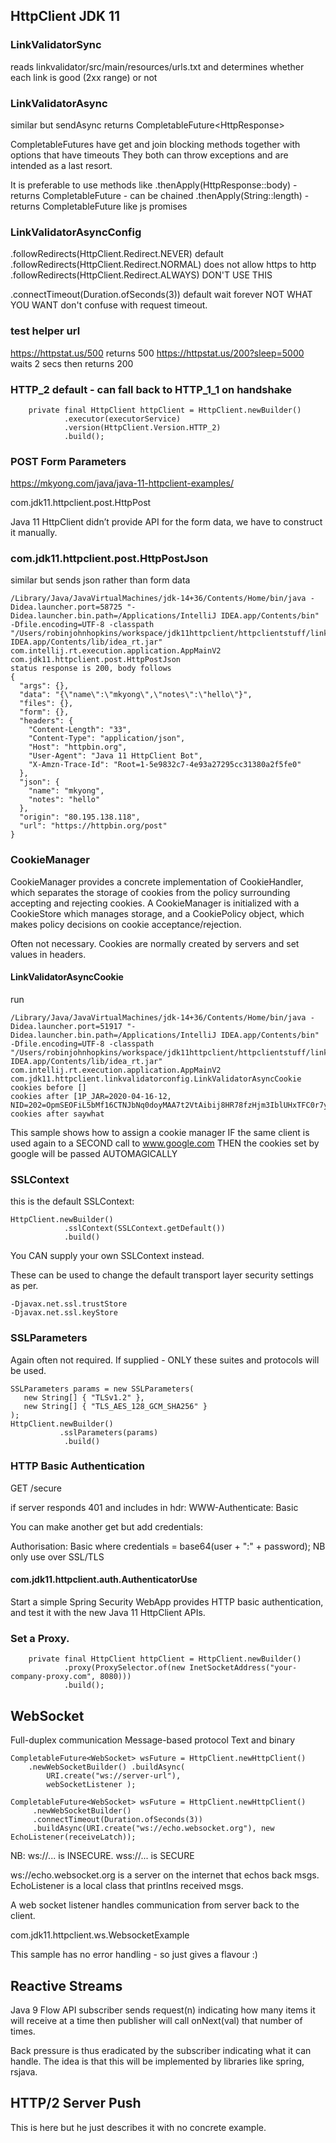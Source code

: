 ## HttpClient JDK 11

### LinkValidatorSync

reads linkvalidator/src/main/resources/urls.txt
and determines whether each link is good (2xx range) or not

### LinkValidatorAsync

similar but sendAsync returns CompletableFuture<HttpResponse<T>>

CompletableFutures have get and join blocking methods together with options that have timeouts
They both can throw exceptions and are intended as a last resort.

It is preferable to use methods like 
.thenApply(HttpResponse::body)      - returns CompletableFuture<String> - can be chained
.thenApply(String::length)          - returns CompletableFuture<Integer> like js promises

### LinkValidatorAsyncConfig

.followRedirects(HttpClient.Redirect.NEVER)     default
.followRedirects(HttpClient.Redirect.NORMAL)    does not allow https to http
.followRedirects(HttpClient.Redirect.ALWAYS)    DON'T USE THIS 

.connectTimeout(Duration.ofSeconds(3))          default wait forever NOT WHAT YOU WANT
    don't confuse with request timeout. 


### test helper url

https://httpstat.us/500                         returns 500
https://httpstat.us/200?sleep=5000              waits 2 secs then returns 200

### HTTP_2 default - can fall back to HTTP_1_1 on handshake

```
    private final HttpClient httpClient = HttpClient.newBuilder()
            .executor(executorService)
            .version(HttpClient.Version.HTTP_2)
            .build();
```

### POST Form Parameters

https://mkyong.com/java/java-11-httpclient-examples/

com.jdk11.httpclient.post.HttpPost

Java 11 HttpClient didn’t provide API for the form data, we have to construct it manually.

### com.jdk11.httpclient.post.HttpPostJson

similar but sends json rather than form data

```
/Library/Java/JavaVirtualMachines/jdk-14+36/Contents/Home/bin/java -Didea.launcher.port=58725 "-Didea.launcher.bin.path=/Applications/IntelliJ IDEA.app/Contents/bin" -Dfile.encoding=UTF-8 -classpath "/Users/robinjohnhopkins/workspace/jdk11httpclient/httpclientstuff/linkvalidator/target/classes:/Applications/IntelliJ IDEA.app/Contents/lib/idea_rt.jar" com.intellij.rt.execution.application.AppMainV2 com.jdk11.httpclient.post.HttpPostJson
status response is 200, body follows
{
  "args": {}, 
  "data": "{\"name\":\"mkyong\",\"notes\":\"hello\"}", 
  "files": {}, 
  "form": {}, 
  "headers": {
    "Content-Length": "33", 
    "Content-Type": "application/json", 
    "Host": "httpbin.org", 
    "User-Agent": "Java 11 HttpClient Bot", 
    "X-Amzn-Trace-Id": "Root=1-5e9832c7-4e93a27295cc31380a2f5fe0"
  }, 
  "json": {
    "name": "mkyong", 
    "notes": "hello"
  }, 
  "origin": "80.195.138.118", 
  "url": "https://httpbin.org/post"
}
```

### CookieManager

CookieManager provides a concrete implementation of CookieHandler, 
which separates the storage of cookies from the policy surrounding 
accepting and rejecting cookies. A CookieManager is initialized with 
a CookieStore which manages storage, and a CookiePolicy object, 
which makes policy decisions on cookie acceptance/rejection.

Often not necessary. Cookies are normally created by servers and set values in headers.


#### LinkValidatorAsyncCookie

run
```
/Library/Java/JavaVirtualMachines/jdk-14+36/Contents/Home/bin/java -Didea.launcher.port=51917 "-Didea.launcher.bin.path=/Applications/IntelliJ IDEA.app/Contents/bin" -Dfile.encoding=UTF-8 -classpath "/Users/robinjohnhopkins/workspace/jdk11httpclient/httpclientstuff/linkvalidator/target/classes:/Applications/IntelliJ IDEA.app/Contents/lib/idea_rt.jar" com.intellij.rt.execution.application.AppMainV2 com.jdk11.httpclient.linkvalidatorconfig.LinkValidatorAsyncCookie
cookies before []
cookies after [1P_JAR=2020-04-16-12, NID=202=OpmSEOFiL5bMf16CTNJbNq0doyMAA7t2VtAibij8HR78fzHjm3IblUHxTFC0r7ynKQ05ixmm72WgiNaE9go8y7PGKwaBZgN2E76N4LF9rWgNOGN7oHMzCR88ifR0UOhf6CsRzuABkE_jzTDeZ7e6Zsd8F8dEXyNi9ZCrxXodas0]
cookies after saywhat
```

This sample shows how to assign a cookie manager
IF the same client is used again to a SECOND call to www.google.com
THEN the cookies set by google will be passed AUTOMAGICALLY


### SSLContext

this is the default SSLContext:

```
HttpClient.newBuilder()
            .sslContext(SSLContext.getDefault())
            .build()
```
You CAN supply your own SSLContext instead.


These can be used to change the default transport layer security settings as per.
```
-Djavax.net.ssl.trustStore
-Djavax.net.ssl.keyStore
```

### SSLParameters

Again often not required. If supplied - ONLY these suites and protocols will be used.
```
SSLParameters params = new SSLParameters(
   new String[] { "TLSv1.2" },
   new String[] { "TLS_AES_128_GCM_SHA256" }
);
HttpClient.newBuilder()
           .sslParameters(params)
            .build()
```

### HTTP Basic Authentication

GET /secure

if server responds 401 and includes in hdr:    WWW-Authenticate: Basic

You can make another get but add credentials:

Authorisation: Basic <credentials>
where credentials = base64(user + ":" + password);
NB only use over SSL/TLS


#### com.jdk11.httpclient.auth.AuthenticatorUse

Start a simple Spring Security WebApp provides HTTP basic authentication, 
and test it with the new Java 11 HttpClient APIs.


### Set a Proxy.

```
	private final HttpClient httpClient = HttpClient.newBuilder()
            .proxy(ProxySelector.of(new InetSocketAddress("your-company-proxy.com", 8080)))
            .build();
```

## WebSocket

Full-duplex communication Message-based protocol
Text and binary

```
CompletableFuture<WebSocket> wsFuture = HttpClient.newHttpClient()
    .newWebSocketBuilder() .buildAsync(
        URI.create("ws://server-url"),
        webSocketListener );
        
CompletableFuture<WebSocket> wsFuture = HttpClient.newHttpClient()
     .newWebSocketBuilder()
     .connectTimeout(Duration.ofSeconds(3))
     .buildAsync(URI.create("ws://echo.websocket.org"), new EchoListener(receiveLatch));
```

NB: ws://...    is INSECURE. wss://... is SECURE

ws://echo.websocket.org     is a server on the internet that echos back msgs.
EchoListener is a local class that printlns received msgs.


A web socket listener handles communication from server back to the client.

com.jdk11.httpclient.ws.WebsocketExample

This sample has no error handling - so just gives a flavour :)


## Reactive Streams

Java 9 Flow API
subscriber sends request(n) indicating how many items it will receive at a time
then publisher will call onNext(val) that number of times.

Back pressure is thus eradicated by the subscriber indicating what it can handle.
The idea is that this will be implemented by libraries like spring, rsjava.


## HTTP/2 Server Push

This is here but he just describes it with no concrete example.

